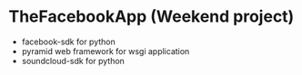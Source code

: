 # TheFacebookApp (Weekend project)

* facebook-sdk for python
* pyramid web framework for wsgi application
* soundcloud-sdk for python
